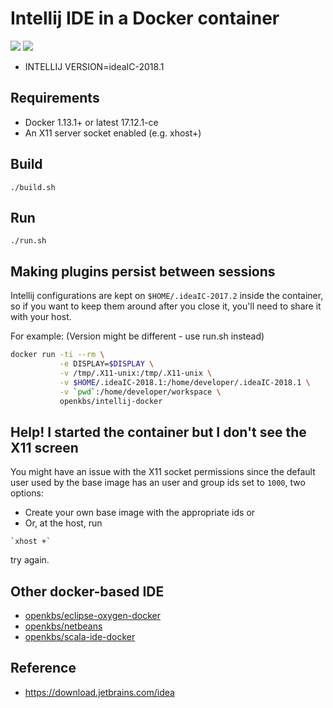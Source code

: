 # Intellij IDE in a Docker container

[![](https://images.microbadger.com/badges/image/openkbs/intellij-docker.svg)](https://microbadger.com/images/openkbs/intellij-docker "Get your own image badge on microbadger.com")
[![](https://images.microbadger.com/badges/version/openkbs/intellij-docker.svg)](https://microbadger.com/images/openkbs/intellij-docker "Get your own version badge on microbadger.com")
* INTELLIJ VERSION=ideaIC-2018.1

## Requirements
* Docker 1.13.1+ or latest 17.12.1-ce 
* An X11 server socket enabled (e.g. xhost+)

## Build
```
./build.sh
```

## Run
```
./run.sh
```

## Making plugins persist between sessions

Intellij configurations are kept on `$HOME/.ideaIC-2017.2` inside the container, so if you
want to keep them around after you close it, you'll need to share it with your
host.

For example: (Version might be different - use run.sh instead)

```sh
docker run -ti --rm \
           -e DISPLAY=$DISPLAY \
           -v /tmp/.X11-unix:/tmp/.X11-unix \
           -v $HOME/.ideaIC-2018.1:/home/developer/.ideaIC-2018.1 \
           -v `pwd`:/home/developer/workspace \
           openkbs/intellij-docker
```

## Help! I started the container but I don't see the X11 screen

You might have an issue with the X11 socket permissions since the default user
used by the base image has an user and group ids set to `1000`, two options:
* Create your own base image with the appropriate ids or 
* Or, at the host, run
```
`xhost +` 
```
try again.


## Other docker-based IDE
* [openkbs/eclipse-oxygen-docker](https://hub.docker.com/r/openkbs/eclipse-oxygen-docker/)
* [openkbs/netbeans](https://hub.docker.com/r/openkbs/netbeans/)
* [openkbs/scala-ide-docker](https://hub.docker.com/r/openkbs/scala-ide-docker/)

## Reference
* https://download.jetbrains.com/idea
